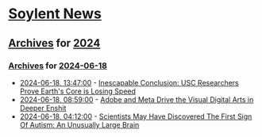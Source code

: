 # [Soylent News](../../../README.md)

## [Archives](../../index.md) for [2024](../index.md)

### [Archives](../../index.md) for [2024-06-18](index.md)

* [2024-06-18, 13:47:00](https://soylentnews.org/article.pl?sid=24/06/17/1919258&from=rss) - [Inescapable Conclusion: USC Researchers Prove Earth's Core is Losing Speed](https://soylentnews.org/article.pl?sid=24/06/17/1919258&from=rss)
* [2024-06-18, 08:59:00](https://soylentnews.org/article.pl?sid=24/06/16/159220&from=rss) - [Adobe and Meta Drive the Visual Digital Arts in Deeper Enshit](https://soylentnews.org/article.pl?sid=24/06/16/159220&from=rss)
* [2024-06-18, 04:12:00](https://soylentnews.org/article.pl?sid=24/06/16/0114251&from=rss) - [Scientists May Have Discovered The First Sign Of Autism: An Unusually Large Brain](https://soylentnews.org/article.pl?sid=24/06/16/0114251&from=rss)
